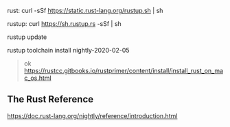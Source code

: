 rust:
curl -sSf https://static.rust-lang.org/rustup.sh | sh

rustup:
curl https://sh.rustup.rs -sSf | sh
 
 rustup update
 
 rustup toolchain install nightly-2020-02-05
 
 >ok
 https://rustcc.gitbooks.io/rustprimer/content/install/install_rust_on_mac_os.html
 
 ## The Rust Reference
 https://doc.rust-lang.org/nightly/reference/introduction.html
